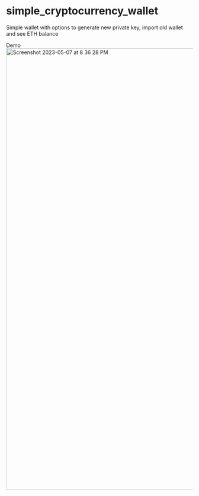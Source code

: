 # simple_cryptocurrency_wallet
Simple wallet with options to generate new private key, import old wallet and see ETH balance

Demo
<img width="1187" alt="Screenshot 2023-05-07 at 8 36 28 PM" src="https://user-images.githubusercontent.com/75565462/236685713-2a051ff9-3bce-4a07-af44-e5819f5f4337.png">
